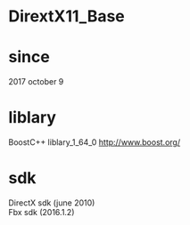 # DirextX11_Base

# since  
2017 october 9

# liblary  
BoostC++ liblary_1_64_0 http://www.boost.org/  

# sdk
DirectX sdk (june 2010)  
Fbx sdk (2016.1.2)

